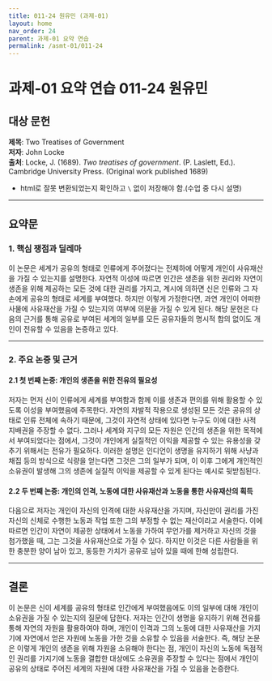 ```yaml
---  
title: 011-24 원유민 (과제-01)  
layout: home  
nav_order: 24  
parent: 과제-01 요약 연습  
permalink: /asmt-01/011-24  
---
```


# 과제-01 요약 연습 011-24 원유민

## 대상 문헌    
**제목**: Two Treatises of Government  
**저자**: John Locke    
**출처**: Locke, J. (1689). *Two treatises of government*. (P. Laslett, Ed.). Cambridge University Press. (Original work published 1689)   


- html로 잘못 변환되었는지 확인하고 `\` 없이 저장해야 함.(수업 중 다시 설명)

---

## 요약문  

### 1. 핵심 쟁점과 딜레마    
이 논문은 세계가 공유의 형태로 인류에게 주어졌다는 전제하에 어떻게 개인이 사유재산을 가질 수 있는지를 설명한다. 자연적 이성에 따르면 인간은 생존을 위한 권리와 자연이 생존을 위해 제공하는 모든 것에 대한 권리를 가지고, 계시에 의하면 신은 인류와 그 자손에게 공유의 형태로 세계를 부여했다. 하지만 이렇게 가정한다면, 과연 개인이 어떠한 사물에 사유재산을 가질 수 있는지의 여부에 의문을 가질 수 있게 된다. 해당 문헌은 다음의 근거를 통해 공유로 부여된 세계의 일부를 모든 공유자들의 명시적 합의 없이도 개인이 전유할 수 있음을 논증하고 있다.  

---

### 2. 주요 논증 및 근거  

#### 2.1 첫 번째 논증: 개인의 생존을 위한 전유의 필요성    
저자는 먼저 신이 인류에게 세계를 부여함과 함께 이를 생존과 편의를 위해 활용할 수 있도록 이성을 부여했음에 주목한다. 자연의 자발적 작용으로 생성된 모든 것은 공유의 상태로 인류 전체에 속하기 때문에, 그것이 자연적 상태에 있다면 누구도 이에 대한 사적 지배권을 주장할 수 없다. 그러나 세계와 지구의 모든 자원은 인간의 생존을 위한 목적에서 부여되었다는 점에서, 그것이 개인에게 실질적인 이익을 제공할 수 있는 유용성을 갖추기 위해서는 전유가 필요하다. 이러한 설명은 인디언이 생명을 유지하기 위해 사냥과 채집 등의 방식으로 식량을 얻는다면 그것은 그의 일부가 되며, 이 이후 그에게 개인적인 소유권이 발생해 그의 생존에 실질적 이익을 제공할 수 있게 된다는 예시로 뒷받침된다.  

#### 2.2 두 번째 논증: 개인의 인격, 노동에 대한 사유재산과 노동을 통한 사유재산의 획득  
다음으로 저자는 개인이 자신의 인격에 대한 사유재산을 가지며, 자신만이 권리를 가진 자신의 신체로 수행한 노동과 작업 또한 그의 부정할 수 없는 재산이라고 서술한다. 이에 따르면 인간이 자연이 제공한 상태에서 노동을 가하여 무언가를 제거하고 자신의 것을 첨가했을 때, 그는 그것을 사유재산으로 가질 수 있다. 하지만 이것은 다른 사람들을 위한 충분한 양이 남아 있고, 동등한 가치가 공유로 남아 있을 때에 한해 성립한다.  

---

## 결론    
이 논문은 신이 세계를 공유의 형태로 인간에게 부여했음에도 이의 일부에 대해 개인이 소유권을 가질 수 있는지의 질문에 답한다. 저자는 인간이 생명을 유지하기 위해 전유를 통해 자연의 자원을 활용하여야 하며, 개인이 인격과 그의 노동에 대한 사유재산을 가지기에 자연에서 얻은 자원에 노동을 가한 것을 소유할 수 있음을 서술한다. 즉, 해당 논문은 이렇게 개인의 생존을 위해 자원을 소유해야 한다는 점, 개인이 자신의 노동에 독점적인 권리를 가지기에 노동을 결합한 대상에도 소유권을 주장할 수 있다는 점에서 개인이 공유의 상태로 주어진 세계의 자원에 대한 사유재산을 가질 수 있음을 논증한다.

